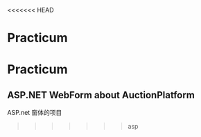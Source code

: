 <<<<<<< HEAD
# Practicum
Practicum
=======
## ASP.NET WebForm	about AuctionPlatform

ASP.net 窗体的项目
>>>>>>> asp
